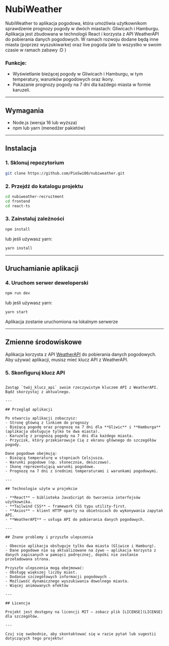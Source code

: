 
# NubiWeather

NubiWeather to aplikacja pogodowa, która umożliwia użytkownikom sprawdzenie prognozy pogody w dwóch miastach: Gliwicach i Hamburgu. Aplikacja jest zbudowana w technologii React i korzysta z API WeatherAPI do pobierania danych pogodowych. W ramach rozwoju dodane będą inne miasta (poprzez wyszukiwarke) oraz live pogoda (ale to wszystko w swoim czasie w ramach zabawy :D )

### Funkcje:
- Wyświetlanie bieżącej pogody w Gliwicach i Hamburgu, w tym temperatury, warunków pogodowych oraz ikony.
- Pokazanie prognozy pogody na 7 dni dla każdego miasta w formie karuzeli.

---

## Wymagania

- Node.js (wersja 16 lub wyższa)
- npm lub yarn (menedżer pakietów)

---

## Instalacja

### 1. Sklonuj repozytorium

```bash
git clone https://github.com/PioSwi00/nubiweather.git
```

### 2. Przejdź do katalogu projektu

```bash
cd nubiweather-recruitment
cd frontend
cd react-ts
```

### 3. Zainstaluj zależności

```bash
npm install
```

lub jeśli używasz yarn:

```bash
yarn install
```

---

## Uruchamianie aplikacji

### 4. Uruchom serwer deweloperski

```bash
npm run dev
```

lub jeśli używasz yarn:

```bash
yarn start
```

Aplikacja zostanie uruchomiona na lokalnym serwerze 

---

## Zmienne środowiskowe

Aplikacja korzysta z API [WeatherAPI](https://www.weatherapi.com/) do pobierania danych pogodowych. Aby używać aplikacji, musisz mieć klucz API z WeatherAPI.

### 5. Skonfiguruj klucz API

```

Zastąp `twój_klucz_api` swoim rzeczywistym kluczem API z WeatherAPI. Bądź skorzystaj z aktualnego.

---

## Przegląd aplikacji

Po otwarciu aplikacji zobaczysz:
- Stronę główną z linkiem do prognozy
- Bieżącą pogodę oraz prognozę na 7 dni dla **Gliwic** i **Hamburga** (aplikacja obsługuje tylko te dwa miasta).
- Karuzelę z prognozą pogody na 7 dni dla każdego miasta.
- Przycisk, który przekierowuje Cię z ekranu głównego do szczegółów pogody.

Dane pogodowe obejmują:
- Bieżącą temperaturę w stopniach Celsjusza.
- Warunki pogodowe (np. słonecznie, deszczowo).
- Ikonę reprezentującą warunki pogodowe.
- Prognozę na 7 dni z średnimi temperaturami i warunkami pogodowymi.

---

## Technologie użyte w projekcie

- **React** – biblioteka JavaScript do tworzenia interfejsów użytkownika.
- **Tailwind CSS** – framework CSS typu utility-first.
- **Axios** – klient HTTP oparty na obietnicach do wykonywania zapytań API.
- **WeatherAPI** – usługa API do pobierania danych pogodowych.

---

## Znane problemy i przyszłe ulepszenia

- Obecnie aplikacja obsługuje tylko dwa miasta (Gliwice i Hamburg).
- Dane pogodowe nie są aktualizowane na żywo – aplikacja korzysta z danych zapisanych w pamięci podręcznej, dopóki nie zostanie przeładowana strona.

Przyszłe ulepszenia mogą obejmować:
- Obsługę większej liczby miast.
- Dodanie szczegółowych informacji pogodowych .
- Możliwość dynamicznego wyszukiwania dowolnego miasta.
- Więcej animowanych efektów

---

## Licencja

Projekt jest dostępny na licencji MIT – zobacz plik [LICENSE](LICENSE) dla szczegółów.

---

Czuj się swobodnie, aby skontaktować się w razie pytań lub sugestii dotyczących tego projektu!
